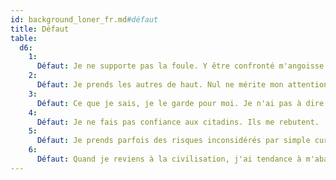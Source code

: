 ```yaml
---
id: background_loner_fr.md#défaut
title: Défaut
table:
  d6:
    1:
      Défaut: Je ne supporte pas la foule. Y être confronté m'angoisse au plus haut point.
    2:
      Défaut: Je prends les autres de haut. Nul ne mérite mon attention.
    3:
      Défaut: Ce que je sais, je le garde pour moi. Je n'ai pas à dire ce que je ne veux pas dire.
    4:
      Défaut: Je ne fais pas confiance aux citadins. Ils me rebutent.
    5:
      Défaut: Je prends parfois des risques inconsidérés par simple curiosité.
    6:
      Défaut: Quand je reviens à la civilisation, j'ai tendance à m'abandonner aux plaisirs qu'elle m'offre. Un peu trop, parfois.
---
```


